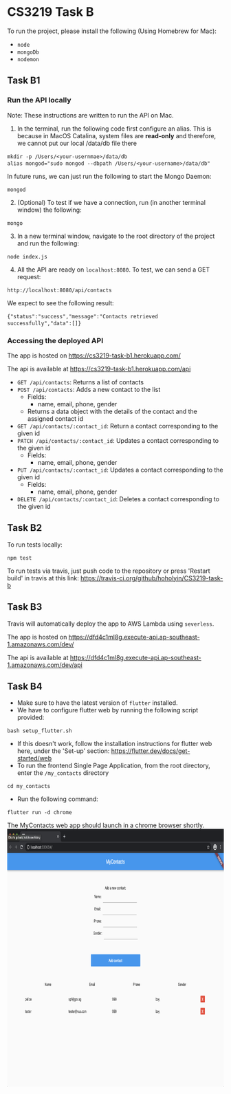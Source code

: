 # CS3219 Task B
To run the project, please install the following (Using Homebrew for Mac):
- `node`
- `mongoDb`
- `nodemon`

## Task B1 
### Run the API locally
Note: These instructions are written to run the API on Mac.

1. In the terminal, run the following code first configure an alias. This is because in MacOS Catalina, system files are **read-only** and 
therefore, we cannot put our local /data/db file there
```
mkdir -p /Users/<your-usernmae>/data/db
alias mongod="sudo mongod --dbpath /Users/<your-username>/data/db"
```

In future runs, we can just run the following to start the Mongo Daemon:
```
mongod
```

2. (Optional) To test if we have a connection, run (in another terminal window) the following:
```
mongo
```

3. In a new terminal window, navigate to the root directory of the project and run the following:
```
node index.js
```

4. All the API are ready on `localhost:8080`. To test, we can send a GET request:
```
http://localhost:8080/api/contacts
```
We expect to see the following result:
```
{"status":"success","message":"Contacts retrieved successfully","data":[]}
```
### Accessing the deployed API
The app is hosted on https://cs3219-task-b1.herokuapp.com/

The api is available at https://cs3219-task-b1.herokuapp.com/api

- `GET /api/contacts`: Returns a list of contacts
- `POST /api/contacts`: Adds a new contact to the list
  - Fields:
     - name, email, phone, gender
  - Returns a data object with the details of the contact and the assigned contact id
- `GET /api/contacts/:contact_id`: Return a contact corresponding to the given id
- `PATCH /api/contacts/:contact_id`: Updates a contact corresponding to the given id
  - Fields:
     - name, email, phone, gender
- `PUT /api/contacts/:contact_id`: Updates a contact corresponding to the given id
  - Fields:
     - name, email, phone, gender
- `DELETE /api/contacts/:contact_id`: Deletes a contact corresponding to the given id

## Task B2
To run tests locally:
```
npm test
```

To run tests via travis, just push code to the repository or press 'Restart build' in travis at this link:
https://travis-ci.org/github/hoholyin/CS3219-task-b

## Task B3
Travis will automatically deploy the app to AWS Lambda using `severless`.

The app is hosted on https://dfd4c1ml8g.execute-api.ap-southeast-1.amazonaws.com/dev/

The api is available at https://dfd4c1ml8g.execute-api.ap-southeast-1.amazonaws.com/dev/api

## Task B4
- Make sure to have the latest version of `flutter` installed.
- We have to configure flutter web by running the following script provided:
```
bash setup_flutter.sh
```
- If this doesn't work, follow the installation instructions for flutter web here, under the 'Set-up' section: https://flutter.dev/docs/get-started/web
- To run the frontend Single Page Application, from the root directory, enter the `/my_contacts` directory 
```
cd my_contacts
```
- Run the following command:
```
flutter run -d chrome
```
The MyContacts web app should launch in a chrome browser shortly.
<a href="url"><img src="https://github.com/hoholyin/CS3219-task-b/blob/master/my_contacts/screenshots/MyContacts.png" align="center" height="600"></a>
